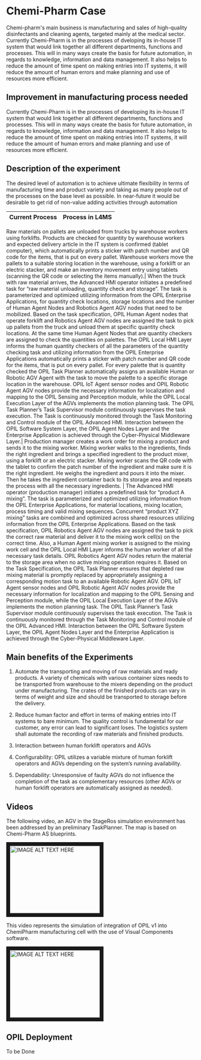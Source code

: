 # Chemi-Pharm Case

Chemi-pharm's main business is manufacturing and sales of high-quality disinfectants and cleaning agents, targeted mainly at the medical sector. Currently Chemi-Pharm is in the processes of dveloping its in-house IT system that would link together all different departments, functions and processes. This will in many ways create the basis for future automation, in regards to knowledge, information and data management. It also helps to reduce the amount of time spent on making entries into IT systems, it will reduce the amount of human errors and make planning and use of resources more efficient.

## Improvement in manufacturing process needed

Currently Chemi-Pharm is in the processes of developing its in-house IT system that would link together all different departments, functions and processes. This will in many ways create the basis for future automation, in regards to knowledge, information and data management. It also helps to reduce the amount of time spent on making entries into IT systems, it will reduce the amount of human errors and make planning and use of resources more efficient.

## Description of the experiment
The desired level of automation is to achieve ultimate flexibility in terms of manufacturing time and product variety and taking as many people out of the processes on the base level as possible. In near-future it would be desirable to get rid of non-value adding activities through automation

**Current Process** | **Process in L4MS**          
------------|:--------------------------
Raw materials on pallets are unloaded from trucks by warehouse workers using forklifts. 
Products are checked for quantity by warehouse workers and expected delivery article in the IT system is confirmed (tablet computer), which automatically prints a sticker with patch number and QR code for the items, that is put on every pallet.
Warehouse workers move the pallets to a suitable storing location in the warehouse, using a forklift or an electric stacker, and make an inventory movement entry using tablets (scanning the QR code or selecting the items manually).| When the truck with raw material arrives, the Advanced HMI operator initiates a predefined task for “raw material unloading, quantity check and storage”. 
The task is parameterized and optimized utilizing information from the OPIL Enterprise Applications, for quantity check locations, storage locations and the number of Human Agent Nodes and Robotics Agent AGV nodes that need to be mobilized. Based on the task specification, OPIL Human Agent nodes that operate forklift and Robotics Agent AGV nodes are assigned the task to pick up pallets from the truck and unload them at specific quantity check locations. At the same time Human Agent Nodes that are quantity checkers are assigned to check the quantities on palettes. 
The OPIL Local HMI Layer informs the human quantity checkers of all the parameters of the quantity checking task and utilizing information from the OPIL Enterprise Applications automatically prints a sticker with patch number and QR code for the items, that is put on every pallet. For every palette that is quantity checked the OPIL Task Planner automatically assigns an available Human or Robotic AGV Agent with the task to move the palette to a specific storage location in the warehouse. 
OPIL IoT Agent sensor nodes and OPIL Robotic Agent AGV nodes provide the necessary information for localization and mapping to the OPIL Sensing and Perception module, while the OPIL Local Execution Layer of the AGVs implements the motion planning task. The OPIL Task Planner’s Task Supervisor module continuously supervises the task execution.  The Task is continuously monitored through the Task Monitoring and Control module of the OPIL Advanced HMI. Interaction between the OPIL Software System Layer, the OPIL Agent Nodes Layer and the Enterprise Application is achieved through the Cyber-Physical Middleware Layer.|
Production manager creates a work order for mixing a product and sends it to the mixing worker. 
Mixing worker walks to the ingredients, finds the right ingredient and brings a specified ingredient to the product mixer, using a forklift or an electric stacker. 
Mixing worker scans the QR code with the tablet to confirm the patch number of the ingredient and make sure it is the right ingredient. He weighs the ingredient and pours it into the mixer. Then he takes the ingredient container back to its storage area and repeats the process with all the necessary ingredients. | The Advanced HMI operator (production manager) initiates a predefined task for “product A mixing”. The task is parameterized and optimized utilizing information from the OPIL Enterprise Applications, for material locations, mixing location, process timing and valid mixing sequences. 
Concurrent “product XYZ mixing” tasks are combined and optimized across shared resources utilizing information from the OPIL Enterprise Applications. Based on the task specification, OPIL Robotics Agent AGV nodes are assigned the task to pick the correct raw material and deliver it to the mixing work cell(s) on the correct time. 
Also, a Human Agent mixing worker is assigned to the mixing work cell and the OPIL Local HMI Layer informs the human worker of all the necessary task details. OPIL Robotics Agent AGV nodes return the material to the storage area when no active mixing operation requires it. Based on the Task Specification, the OPIL Task Planner ensures that depleted raw mixing material is promptly replaced by appropriately assigning a corresponding motion task to an available Robotic Agent AGV. 
OPIL IoT Agent sensor nodes and OPIL Robotic Agent AGV nodes provide the necessary information for localization and mapping to the OPIL Sensing and Perception module, while the OPIL Local Execution Layer of the AGVs implements the motion planning task. The OPIL Task Planner’s Task Supervisor module continuously supervises the task execution. The Task is continuously monitored through the Task Monitoring and Control module of the OPIL Advanced HMI. 
Interaction between the OPIL Software System Layer, the OPIL Agent Nodes Layer and the Enterprise Application is achieved through the Cyber-Physical Middleware Layer.

## Main benefits of the Experiments

1. Automate the transporting and moving of raw materials and ready products. A variety of chemicals with various container sizes needs to be transported from warehouse to the mixers depending on the product under manufacturing. The crates of the finished products can vary in terms of weight and size and should be transported to storage before the delivery.

2. Reduce human factor and effort in terms of making entries into IT systems to bare minimum. The quality control is fundamental for our customer, any error can lead to significant loses. The logistics system shall automate the recording of raw materials and finished products.

3. Interaction between human forklift operators and AGVs

4. Configurability: OPIL utilizes a variable mixture of human forklift operators and AGVs depending on the system’s running availability.

5. Dependability: Unresponsive of faulty AGVs do not influence the completion of the task as complementary resources (other AGVs or human forklift operators are automatically assigned as needed).

## Videos
The following video, an AGV in the StageRos simulation environment has been addressed by an preliminary TaskPlanner. The map is based on Chemi-Pharm AS blueprints.

<a href="http://www.youtube.com/watch?feature=player_embedded&v=https://www.youtube.com/watch?v=vHUJEozs-KE
" target="_blank"><img src="http://img.youtube.com/vi/vHUJEozs-KE/0.jpg" 
alt="IMAGE ALT TEXT HERE" width="240" height="180" border="10" /></a>

This video represents the simulation of integration of OPIL v1 into ChemiPharm manufacturing cell with the use of Visual Components software.

<a href="http://www.youtube.com/watch?feature=player_embedded&v=https://www.youtube.com/watch?v=rBJ2doOHFto
" target="_blank"><img src="http://img.youtube.com/vi/rBJ2doOHFto/0.jpg" 
alt="IMAGE ALT TEXT HERE" width="240" height="180" border="10" /></a>

## OPIL Deployment
To be Done


